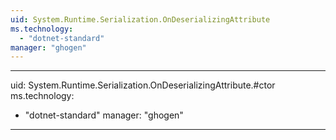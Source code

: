 ```yaml
---
uid: System.Runtime.Serialization.OnDeserializingAttribute
ms.technology: 
  - "dotnet-standard"
manager: "ghogen"
---
```


---
uid: System.Runtime.Serialization.OnDeserializingAttribute.#ctor
ms.technology: 
  - "dotnet-standard"
manager: "ghogen"
---
